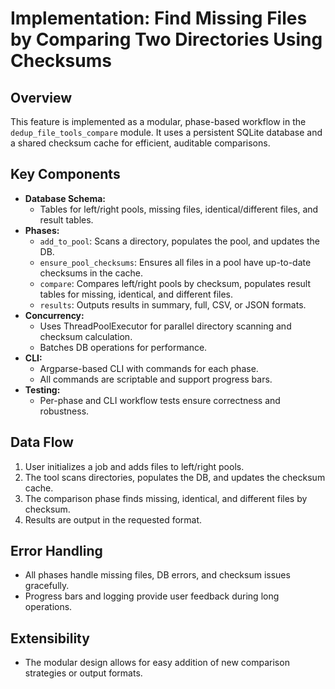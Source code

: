 # Implementation: Find Missing Files by Comparing Two Directories Using Checksums

## Overview
This feature is implemented as a modular, phase-based workflow in the `dedup_file_tools_compare` module. It uses a persistent SQLite database and a shared checksum cache for efficient, auditable comparisons.

## Key Components
- **Database Schema:**
  - Tables for left/right pools, missing files, identical/different files, and result tables.
- **Phases:**
  - `add_to_pool`: Scans a directory, populates the pool, and updates the DB.
  - `ensure_pool_checksums`: Ensures all files in a pool have up-to-date checksums in the cache.
  - `compare`: Compares left/right pools by checksum, populates result tables for missing, identical, and different files.
  - `results`: Outputs results in summary, full, CSV, or JSON formats.
- **Concurrency:**
  - Uses ThreadPoolExecutor for parallel directory scanning and checksum calculation.
  - Batches DB operations for performance.
- **CLI:**
  - Argparse-based CLI with commands for each phase.
  - All commands are scriptable and support progress bars.
- **Testing:**
  - Per-phase and CLI workflow tests ensure correctness and robustness.

## Data Flow
1. User initializes a job and adds files to left/right pools.
2. The tool scans directories, populates the DB, and updates the checksum cache.
3. The comparison phase finds missing, identical, and different files by checksum.
4. Results are output in the requested format.

## Error Handling
- All phases handle missing files, DB errors, and checksum issues gracefully.
- Progress bars and logging provide user feedback during long operations.

## Extensibility
- The modular design allows for easy addition of new comparison strategies or output formats.
